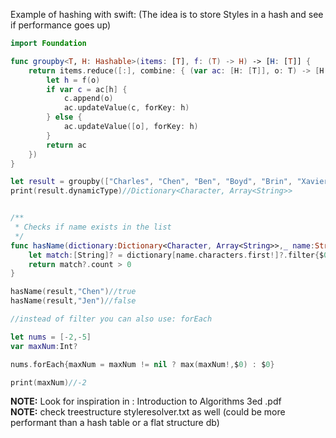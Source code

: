 Example of hashing with swift: (The idea is to store Styles in a hash and see if performance goes up) <!--more--> 

```swift
import Foundation

func groupby<T, H: Hashable>(items: [T], f: (T) -> H) -> [H: [T]] {
    return items.reduce([:], combine: { (var ac: [H: [T]], o: T) -> [H: [T]] in
        let h = f(o)
        if var c = ac[h] {
            c.append(o)
            ac.updateValue(c, forKey: h)
        } else {
            ac.updateValue([o], forKey: h)
        }
        return ac
    })
}

let result = groupby(["Charles", "Chen", "Ben", "Boyd", "Brin", "Xavier"], f: { $0.characters.first! })
print(result.dynamicType)//Dictionary<Character, Array<String>>


/**
 * Checks if name exists in the list
 */
func hasName(dictionary:Dictionary<Character, Array<String>>,_ name:String)->Bool{
    let match:[String]? = dictionary[name.characters.first!]?.filter{$0 == name}
    return match?.count > 0
}

hasName(result,"Chen")//true
hasName(result,"Jen")//false

//instead of filter you can also use: forEach

let nums = [-2,-5]
var maxNum:Int?

nums.forEach{maxNum = maxNum != nil ? max(maxNum!,$0) : $0}

print(maxNum)//-2
```

**NOTE:** Look for inspiration in : Introduction to Algorithms 3ed .pdf   
**NOTE:** check treestructure styleresolver.txt as well  (could be more performant than a hash table or a flat structure db)